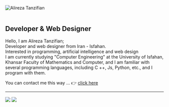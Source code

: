<img src="http://alirezatanzifian.ir/wp-content/uploads/2021/10/cropped-IMG_20190515_122349_174.jpg"  alt="Alireza Tanzifian"/>
<br/><br/>
<h2>Developer & Web Designer</h2>

<p>Hello, I am Alireza Tanzifian;<br>
Developer and web designer from Iran - Isfahan.<br>
Interested in programming, artificial intelligence and web design<br>
I am currently studying "Computer Engineering" at the University of Isfahan, Khansar Faculty of Mathematics and Computer, and I am familiar with several programming languages, including C ++, Js, Python, etc., and I program with them.</p>
<p>You can contact me this way ... 👉 <a href="https://zil.ink/alirezatanzifian/" target="_blank">click here</a></p>
<hr>
<img align="center" src="https://github-readme-stats.vercel.app/api/?username=alirezatanzifian&show_icons=true&theme=tokyonight"/>
<img align="center" src="https://github-readme-stats.vercel.app/api/top-langs/?username=alirezatanzifian&theme=tokyonight"/>
